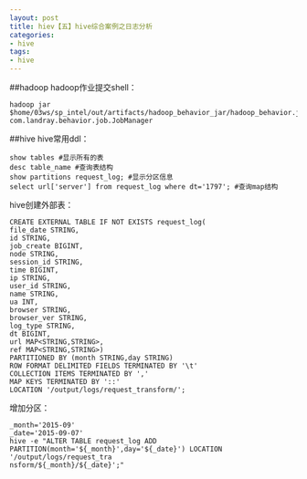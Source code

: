 ```yaml
---
layout: post
title: hiev【五】hive综合案例之日志分析
categories:
- hive
tags:
- hive
---
```

##hadoop
hadoop作业提交shell：
	
	hadoop jar $home/03ws/sp_intel/out/artifacts/hadoop_behavior_jar/hadoop_behavior.jar com.landray.behavior.job.JobManager
##hive
hive常用ddl：
	
	show tables #显示所有的表
	desc table_name #查询表结构
	show partitions request_log; #显示分区信息
	select url['server'] from request_log where dt='1797'; #查询map结构
	 
hive创建外部表：
	
	CREATE EXTERNAL TABLE IF NOT EXISTS request_log(
	file_date STRING,
	id STRING,
	job_create BIGINT,
	node STRING,
	session_id STRING,
	time BIGINT,
	ip STRING,
	user_id STRING,
	name STRING,
	ua INT,
	browser STRING,
	browser_ver STRING,
	log_type STRING,
	dt BIGINT,
	url MAP<STRING,STRING>,
	ref MAP<STRING,STRING>)
	PARTITIONED BY (month STRING,day STRING)
	ROW FORMAT DELIMITED FIELDS TERMINATED BY '\t'
	COLLECTION ITEMS TERMINATED BY ','
	MAP KEYS TERMINATED BY '::'
	LOCATION '/output/logs/request_transform/';
增加分区：

	_month='2015-09'
	_date='2015-09-07'
	hive -e "ALTER TABLE request_log ADD PARTITION(month='${_month}',day='${_date}') LOCATION '/output/logs/request_tra
	nsform/${_month}/${_date}';"